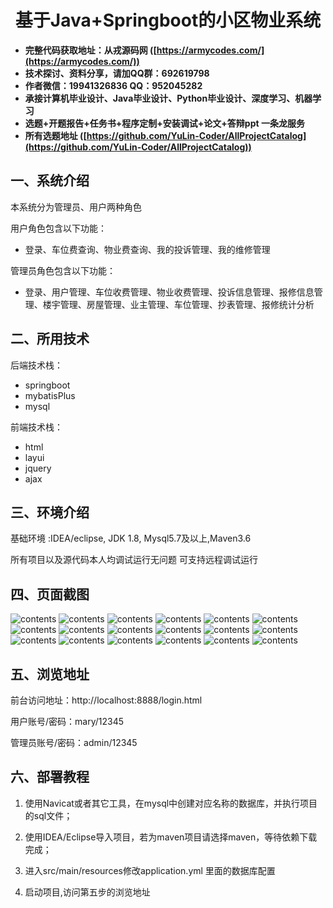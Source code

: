 <p><h1 align="center">基于Java+Springboot的小区物业系统</h1></p>

- <b>完整代码获取地址：从戎源码网 ([https://armycodes.com/](https://armycodes.com/))</b>
- <b>技术探讨、资料分享，请加QQ群：692619798</b> 
- <b>作者微信：19941326836  QQ：952045282</b> 
- <b>承接计算机毕业设计、Java毕业设计、Python毕业设计、深度学习、机器学习</b>
- <b>选题+开题报告+任务书+程序定制+安装调试+论文+答辩ppt 一条龙服务</b>
- <b>所有选题地址 ([https://github.com/YuLin-Coder/AllProjectCatalog](https://github.com/YuLin-Coder/AllProjectCatalog)) </b>

## 一、系统介绍

本系统分为管理员、用户两种角色

用户角色包含以下功能：
- 登录、车位费查询、物业费查询、我的投诉管理、我的维修管理

管理员角色包含以下功能：
- 登录、用户管理、车位收费管理、物业收费管理、投诉信息管理、报修信息管理、楼宇管理、房屋管理、业主管理、车位管理、抄表管理、报修统计分析

## 二、所用技术

后端技术栈：

- springboot
- mybatisPlus
- mysql

前端技术栈：

- html
- layui
- jquery
- ajax



## 三、环境介绍

基础环境 :IDEA/eclipse, JDK 1.8, Mysql5.7及以上,Maven3.6

所有项目以及源代码本人均调试运行无问题 可支持远程调试运行

## 四、页面截图

![contents](./picture/picture1.png)
![contents](./picture/picture2.png)
![contents](./picture/picture3.png)
![contents](./picture/picture4.png)
![contents](./picture/picture5.png)
![contents](./picture/picture6.png)
![contents](./picture/picture7.png)
![contents](./picture/picture8.png)
![contents](./picture/picture9.png)
![contents](./picture/picture10.png)
![contents](./picture/picture11.png)
![contents](./picture/picture12.png)
![contents](./picture/picture13.png)
![contents](./picture/picture14.png)
![contents](./picture/picture15.png)
![contents](./picture/picture16.png)
![contents](./picture/picture17.png)
![contents](./picture/picture18.png)

## 五、浏览地址
前台访问地址：http://localhost:8888/login.html

用户账号/密码：mary/12345

管理员账号/密码：admin/12345

## 六、部署教程

1. 使用Navicat或者其它工具，在mysql中创建对应名称的数据库，并执行项目的sql文件；

2. 使用IDEA/Eclipse导入项目，若为maven项目请选择maven，等待依赖下载完成；

3. 进入src/main/resources修改application.yml 里面的数据库配置

4. 启动项目,访问第五步的浏览地址



